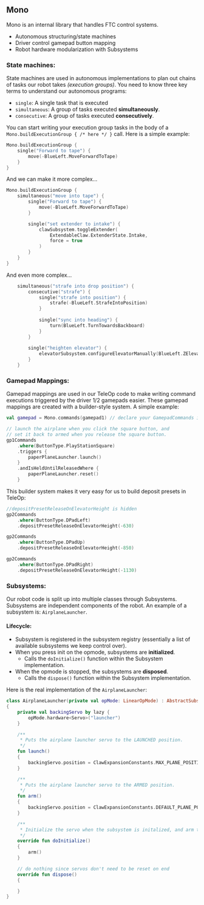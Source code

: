 ## Mono
Mono is an internal library that handles FTC control systems.
- Autonomous structuring/state machines
- Driver control gamepad button mapping
- Robot hardware modularization with Subsystems

### State machines:
State machines are used in autonomous implementations to plan out chains of tasks our robot takes *(execution groups)*. You need to know three key terms to understand our autonomous programs:
- `single`: A single task that is executed
- `simultaneous`: A group of tasks executed **simultaneously**.
- `consecutive`: A group of tasks executed **consecutively**.

You can start writing your execution group tasks in the body of a `Mono.buildExecutionGroup { /* here */ }` call. Here is a simple example:
```kotlin
Mono.buildExecutionGroup {
    single("Forward to tape") {
        move(-BlueLeft.MoveForwardToTape)
    }
}
```

And we can make it more complex...
```kotlin
Mono.buildExecutionGroup {
    simultaneous("move into tape") {
        single("Forward to tape") {
            move(-BlueLeft.MoveForwardToTape)
        }

        single("set extender to intake") {
            clawSubsystem.toggleExtender(
                ExtendableClaw.ExtenderState.Intake,
                force = true
            )
        }
    }
}
```

And even more complex...
```kotlin
    simultaneous("strafe into drop position") {
        consecutive("strafe") {
            single("strafe into position") {
                strafe(-BlueLeft.StrafeIntoPosition)
            }
          
            single("sync into heading") {
                turn(BlueLeft.TurnTowardsBackboard)
            }
        }
  
        single("heighten elevator") {
            elevatorSubsystem.configureElevatorManually(BlueLeft.ZElevatorDropExpectedHeight)
        }
    }
```

### Gamepad Mappings:
Gamepad mappings are used in our TeleOp code to make writing command executions triggered by the driver 1/2 gamepads easier. These gamepad mappings are created with a builder-style system. A simple example:
```kotlin
val gamepad = Mono.commands(gamepad1) // declare your GamepadCommands instance

// launch the airplane when you click the square button, and
// set it back to armed when you release the square button.
gp1Commands
    .where(ButtonType.PlayStationSquare)
    .triggers {
        paperPlaneLauncher.launch()
    }
    .andIsHeldUntilReleasedWhere {
        paperPlaneLauncher.reset()
    }
```

This builder system makes it very easy for us to build deposit presets in TeleOp:
```kotlin
//depositPresetReleaseOnElevatorHeight is hidden
gp2Commands
    .where(ButtonType.DPadLeft)
    .depositPresetReleaseOnElevatorHeight(-630)

gp2Commands
    .where(ButtonType.DPadUp)
    .depositPresetReleaseOnElevatorHeight(-850)

gp2Commands
    .where(ButtonType.DPadRight)
    .depositPresetReleaseOnElevatorHeight(-1130)
```

### Subsystems:
Our robot code is split up into multiple classes through Subsystems. Subsystems are independent components of the robot. An example of a subsystem is: `AirplaneLauncher`.

#### Lifecycle:
- Subsystem is registered in the subsystem registry (essentially a list of available subsystems we keep control over).
- When you press init on the opmode, subsystems are **initialized**.
    - Calls the `doInitialize()` function within the Subsystem implementation.
- When the opmode is stopped, the subsystems are **disposed**.
    - Calls the `dispose()` function within the Subsystem implementation.

Here is the real implementation of the `AirplaneLauncher`:
```kotlin
class AirplaneLauncher(private val opMode: LinearOpMode) : AbstractSubsystem()
{
    private val backingServo by lazy {
        opMode.hardware<Servo>("launcher")
    }

    /**
     * Puts the airplane launcher servo to the LAUNCHED position.
     */
    fun launch()
    {
        backingServo.position = ClawExpansionConstants.MAX_PLANE_POSITION
    }

    /**
     * Puts the airplane launcher servo to the ARMED position.
     */
    fun arm()
    {
        backingServo.position = ClawExpansionConstants.DEFAULT_PLANE_POSITION
    }

    /**
     * Initialize the servo when the subsystem is initalized, and arm the airplane launcher.
     */
    override fun doInitialize()
    {
        arm()
    }

    // do nothing since servos don't need to be reset on end
    override fun dispose()
    {

    }
}
```


